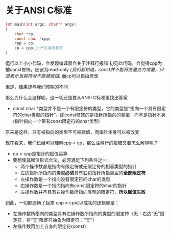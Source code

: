 # 关于ANSI C标准

```c
int main(int argc, char** argv)
{
    char *cp;
    const char *cpp;
    cpp = cp;
    cp = cpp;//产生编译警告
}
```
运行以上小小代码，会发现编译器会关于注释行报错
初见此代码，会觉得cpp为被const修饰，应该为read-only
_(我们都知道，const并不能将变量变为常量，只是表示当前符号不能被赋值)_
而cp可以自由修改

但是，结果却与我们预期的不同

那么为什么会这样呢，这一切还是要从ANSI C标准里找出答案
- const char *类型并不是一个有限定符的类型，它的类型是“指向一个具有限定符的char类型的指针”，即const修饰的是指针所指向的类型，而不是指针本身(指针指向一个带有const限定符的char类型)

原来是这样，只有被指向的类型不可被赋值，而指针本身可以被改变

现在看来，我们已经可以理解cpp = cp，那么注释行的报错又要怎么解释呢？
- cp = cpp是指针的赋值运算
- 要想使其赋值形式合法，必须满足下列条件之一：
    - 两个操作数都是指向有限定符或无限定符的相容类型的指针
    - 左边指针所指向的类型**必须**具有右边指针所指类型的**全部限定符**
    - 左操作数是一个指向没有限定符的char的类型
    - 右操作数是一个指向指向有const限定符的char的指针
    - 左操作数并不具有右操作数所指向类型的限定符，**所以赋值失败**

到此，一切都通畅了起来
cpp = cp可以成功的逻辑即是：
- 左操作数所指向的类型具有右操作数所指向的类型的限定符（无：右边“无”限定符，将“无”限定符抽象为限定符：“无”）
- 左操作数再加上自身的限定符(const)
